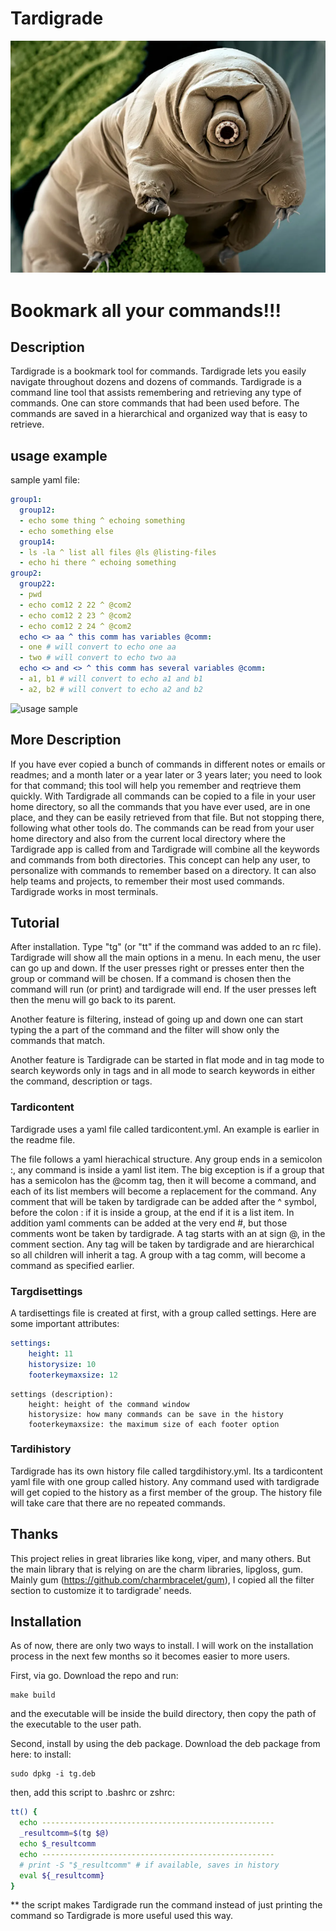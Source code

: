 Tardigrade
==========

![Tardigrade](./img/tardig-11.png)

# Bookmark all your commands!!!

## Description

Tardigrade is a bookmark tool for commands. Tardigrade lets you easily navigate throughout dozens and dozens of commands. Tardigrade is a command line tool that assists remembering and retrieving any type of commands. One can store commands that had been used before. The commands are saved in a hierarchical and organized way that is easy to retrieve.

## usage example

sample yaml file:
```yaml
group1:
  group12:
  - echo some thing ^ echoing something
  - echo something else
  group14:
  - ls -la ^ list all files @ls @listing-files
  - echo hi there ^ echoing something
group2:
  group22:
  - pwd
  - echo com12 2 22 ^ @com2
  - echo com12 2 23 ^ @com2
  - echo com12 2 24 ^ @com2
  echo <> aa ^ this comm has variables @comm:
  - one # will convert to echo one aa
  - two # will convert to echo two aa
  echo <> and <> ^ this comm has several variables @comm:
  - a1, b1 # will convert to echo a1 and b1
  - a2, b2 # will convert to echo a2 and b2
```

![usage sample](https://s11.gifyu.com/images/SQ6mR.gif)

## More Description

If you have ever copied a bunch of commands in different notes or emails or readmes; and a month later or a year later or 3 years later; you need to look for that command; this tool will help you remember and reqtrieve them quickly. With Tardigrade all commands can be copied to a file in your user home directory, so all the commands that you have ever used, are in one place, and they can be easily retrieved from that file. But not stopping there, following what other tools do. The commands can be read from your user home directory and also from the current local directory where the Tardigrade app is called from and Tardigrade will combine all the keywords and commands from both directories. This concept can help any user, to personalize with commands to remember based on a directory. It can also help teams and projects, to remember their most used commands. Tardigrade works in most terminals.

## Tutorial

After installation. Type "tg" (or "tt" if the command was added to an rc file). Tardigrade will show all the main options in a menu. In each menu, the user can go up and down. If the user presses right or presses enter then the group or command will be chosen. If a command is chosen then the command will run (or print) and tardigrade will end. If the user presses left then the menu will go back to its parent.

Another feature is filtering, instead of going up and down one can start typing the a part of the command and the filter will show only the commands that match.

Another feature is Tardigrade can be started in flat mode and in tag mode to search keywords only in tags and in all mode to search keywords in either the command, description or tags.

### Tardicontent

Tardigrade uses a yaml file called tardicontent.yml. An example is earlier in the readme file.

The file follows a yaml hierachical structure. Any group ends in a semicolon :, any command is inside a yaml list item. The big exception is if a group that has a semicolon has the @comm tag, then it will become a command, and each of its list members will become a replacement for the command. Any comment that will be taken by tardigrade can be added after the ^ symbol, before the colon : if it is inside a group, at the end if it is a list item. In addition yaml comments can be added at the very end #, but those comments wont be taken by tardigrade. A tag starts with an at sign @, in the comment section. Any tag will be taken by tardigrade and are hierarchical so all children will inherit a tag. A group with a tag comm, will become a command as specified earlier.

### Targdisettings

A tardisettings file is created at first, with a group called settings. Here are some important attributes:
```yaml
settings:
    height: 11
    historysize: 10
    footerkeymaxsize: 12
```
```
settings (description):
    height: height of the command window
    historysize: how many commands can be save in the history
    footerkeymaxsize: the maximum size of each footer option
```

### Tardihistory

Tardigrade has its own history file called targdihistory.yml. Its a tardicontent yaml file with one group called history. Any command used with tardigrade will get copied to the history as a first member of the group. The history file will take care that there are no repeated commands.

## Thanks

This project relies in great libraries like kong, viper, and many others. But the main library that is relying on are the charm libraries, lipgloss, gum. Mainly gum (https://github.com/charmbracelet/gum), I copied all the filter section to customize it to tardigrade' needs.
## Installation

As of now, there are only two ways to install. I will work on the installation process in the next few months so it becomes easier to more users.

First, via go. Download the repo and run:
```
make build 
```
and the executable will be inside the build directory, then copy the path of the executable to the user path.

Second, install by using the deb package. Download the deb package from here: 
to install: 
```
sudo dpkg -i tg.deb
```
then, add this script to .bashrc or zshrc:
```bash
tt() {
  echo ----------------------------------------------------
  _resultcomm=$(tg $@)
  echo $_resultcomm
  echo ----------------------------------------------------
  # print -S "$_resultcomm" # if available, saves in history
  eval ${_resultcomm}
}
```
** the script makes Tardigrade run the command instead of just printing the command so Tardigrade is more useful used this way.
